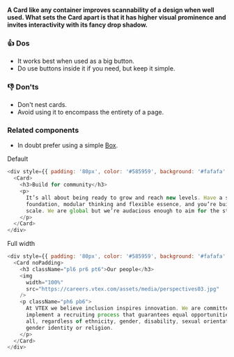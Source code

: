 #### A Card like any container improves scannability of a design when well used. What sets the Card apart is that it has higher visual prominence and invites interactivity with its fancy drop shadow.

### 👍 Dos

- It works best when used as a big button.
- Do use buttons inside it if you need, but keep it simple.

### 👎 Don'ts

- Don't nest cards.
- Avoid using it to encompass the entirety of a page.

### Related components

- In doubt prefer using a simple <a href="#/Components/Containers/Box">Box</a>.

Default

```js
<div style={{ padding: '80px', color: '#585959', background: '#fafafa' }}>
  <Card>
    <h3>Build for community</h3>
    <p>
      It’s all about being ready to grow and reach new levels. Have a solid
      foundation, modular thinking and flexible essence, and you’re building for
      scale. We are global but we’re audacious enough to aim for the stars.
    </p>
  </Card>
</div>
```

Full width

```js
<div style={{ padding: '80px', color: '#585959', background: '#fafafa' }}>
  <Card noPadding>
    <h3 className="pl6 pr6 pt6">Our people</h3>
    <img
      width="100%"
      src="https://careers.vtex.com/assets/media/perspectives03.jpg"
    />
    <p className="ph6 pb6">
      At VTEX we believe inclusion inspires innovation. We are committed to
      implement a recruiting process that guarantees equal opportunities for
      all, regardless of ethnicity, gender, disability, sexual orientation,
      gender identity or religion.
    </p>
  </Card>
</div>
```

